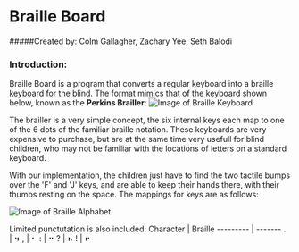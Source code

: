 # Braille Board
#####Created by: Colm Gallagher, Zachary Yee, Seth Balodi
### Introduction:
Braille Board is a program that converts a regular keyboard into a braille keyboard for the blind. The format mimics that of the keyboard shown below, known as the **Perkins Brailler**:
![Image of Braille Keyboard](https://images.indiegogo.com/file_attachments/309591/files/20140115014447-BrailleKeyboard.jpg?1389779087)

The brailler is a very simple concept, the six internal keys each map to one of the 6 dots of the familiar braille notation. These keyboards are very expensive to purchase, but are at the same time very usefull for blind children, who may not be familiar with the locations of letters on a standard keyboard.

With our implementation, the children just have to find the two tactile bumps over the 'F' and 'J' keys, and are able to keep their hands there, with their thumbs resting on the space. The mappings for keys are as follows:

![Image of Braille Alphabet](http://faculty.washington.edu/chudler/gif/braille.gif)

Limited punctutation is also included:
Character | Braille
--------- | -------
.         | &#x2832;
,         | &#x2802;
:         | &#x2812;
?         | &#x2826;
!         | &#x2816;

